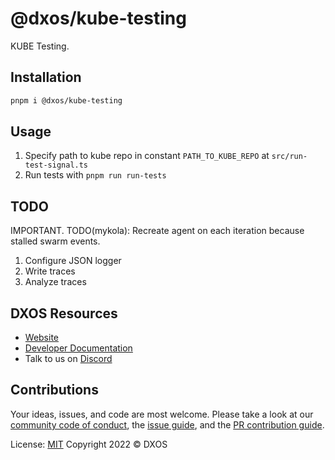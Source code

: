 # @dxos/kube-testing

KUBE Testing.

## Installation

```bash
pnpm i @dxos/kube-testing
```

## Usage

1. Specify path to kube repo in constant `PATH_TO_KUBE_REPO` at `src/run-test-signal.ts`
2. Run tests with `pnpm run run-tests`

## TODO

IMPORTANT. TODO(mykola): Recreate agent on each iteration because stalled swarm events.

1. Configure JSON logger
2. Write traces
3. Analyze traces

## DXOS Resources

- [Website](https://dxos.org)
- [Developer Documentation](https://docs.dxos.org)
- Talk to us on [Discord](https://discord.gg/eXVfryv3sW)

## Contributions

Your ideas, issues, and code are most welcome. Please take a look at our [community code of conduct](https://github.com/dxos/dxos/blob/main/CODE_OF_CONDUCT.md), the [issue guide](https://github.com/dxos/dxos/blob/main/CONTRIBUTING.md#submitting-issues), and the [PR contribution guide](https://github.com/dxos/dxos/blob/main/CONTRIBUTING.md#submitting-prs).

License: [MIT](./LICENSE) Copyright 2022 © DXOS

